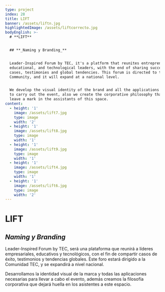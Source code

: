 ```yaml
---
type: project
index: 28
title: LIFT
banner: /assets/liftn.jpg
highlightedImage: /assets/liftcorrecto.jpg
bodyEnglish: >-
  # **LIFT**


  ## **_Naming y Branding_**


  Leader-Inspired Forum by TEC, it's a platform that reunites entrepreneur,
  educational, and technological leaders, with the end of sharing successful
  cases, testimonies and global tendencies. This forum is directed to the TEC
  Community, and it will expand at a national level.


  We develop the visual identity of the brand and all the applications necessary
  to carry out the event, also we create the corporative philosophy that will
  leave a mark in the assistants of this space.
content:
  - height: '1'
    image: /assets/lift7.jpg
    type: image
    width: '2'
  - height: '1'
    image: /assets/lift8.jpg
    type: image
    width: '1'
  - height: '1'
    image: /assets/lift9.jpg
    type: image
    width: '1'
  - height: '1'
    image: /assets/lift4.jpg
    type: image
    width: '1'
  - height: '1'
    image: /assets/lift6.jpg
    type: image
    width: '2'
---
```

# **LIFT**

## **_Naming y Branding_**

Leader-Inspired Forum by TEC, será una plataforma que reunirá a líderes empresariales, educativos y tecnológicos, con el fin de compartir casos de éxito, testimonios y tendencias globales. Este foro estará dirigido a la Comunidad TEC, y se expandirá a nivel nacional. 

Desarrollamos la identidad visual de la marca y todas las aplicaciones necesarias para llevar a cabo el evento, además creamos la filosofía corporativa que dejará huella en los asistentes a este espacio.
